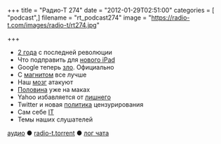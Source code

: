 +++
title = "Радио-Т 274"
date = "2012-01-29T02:51:00"
categories = [ "podcast",]
filename = "rt_podcast274"
image = "https://radio-t.com/images/radio-t/rt274.jpg"

+++

- [2 года](http://mashable.com/2012/01/27/ipad-two-years-later/) с последней революции
- Что подправить для [нового iPad](http://www.businessinsider.com/9-things-apple-needs-to-change-with-the-ipad-3-before-i-buy-one-2012-1)
- Google теперь [зло](http://gizmodo.com/5878987/its-official-google-is-evil-now). Официально
- С [магнитом](http://news.cnet.com/8301-17938_105-57367806-1/apple-eyeing-move-to-programmable-magnets/) все лучше
- Наш [мозг](http://www.businessinsider.com/google-search-is-destroying-our-memory-but-is-that-such-a-bad-thing-2012-1) атакуют
- [Половина](http://venturebeat.com/2012/01/26/50-percent-businesses-issue-macs-research/) уже на маках
- Yahoo избавляется от [лишнего](http://gigaom.com/mobile/yahoo-mobile-purge/)
- Twitter и новая [политика](http://marketingland.com/twitter-now-able-to-censor-tweets-by-country-4531) цензурирования
- Сам себе [IT](http://thenextweb.com/apple/2012/01/24/apple-expects-its-new-employees-to-be-their-own-it-department/?awesm=tnw.to_1CvVh)
- Темы наших слушателей

[аудио](http://cdn.radio-t.com/rt_podcast274.mp3) ● [radio-t.torrent](http://cdn.radio-t.com/torrents/rt_podcast274.mp3.torrent) ● [лог чата](http://chat.radio-t.com/logs/radio-t-274.html)<audio src="http://cdn.radio-t.com/rt_podcast274.mp3" preload="none"></audio>
